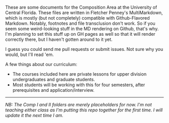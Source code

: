 These are some documents for the Composition Area at the University of Central Florida. These files are written in Fletcher Penney's MultiMarkdown, which is mostly (but not completely) compatible with Github-Flavored Markdown. Notably, footnotes and file transclusion don't work. So if you seem some weird-looking stuff in the MD rendering on Github, that's why. I'm planning to set this stuff up on GH pages as well so that it will render correctly there, but I haven't gotten around to it yet. 

I guess you could send me pull requests or submit issues. Not sure why you would, but I'll read 'em.

A few things about our curriculum:

* The courses included here are private lessons for upper division undergraduates and graduate students.
* Most students will be working with this for four semesters, after prerequisites and application/interview.

----

*NB: The Comp I and II folders are merely placeholders for now. I'm not teaching either class as I'm putting this repo together for the first time. I will update it the next time I am.*